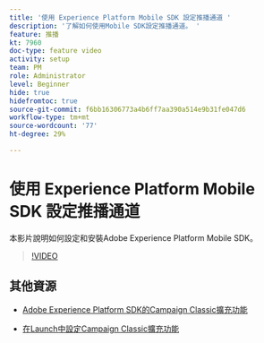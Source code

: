 ```yaml
---
title: '使用 Experience Platform Mobile SDK 設定推播通道 '
description: '了解如何使用Mobile SDK設定推播通道。 '
feature: 推播
kt: 7960
doc-type: feature video
activity: setup
team: PM
role: Administrator
level: Beginner
hide: true
hidefromtoc: true
source-git-commit: f6bb16306773a4b6ff7aa390a514e9b31fe047d6
workflow-type: tm+mt
source-wordcount: '77'
ht-degree: 29%

---
```



# 使用 Experience Platform Mobile SDK 設定推播通道

本影片說明如何設定和安裝Adobe Experience Platform Mobile SDK。

>[!VIDEO](https://video.tv.adobe.com/v/27699?quality=12)


## 其他資源

* [Adobe Experience Platform SDK的Campaign Classic擴充功能](https://helpx-internal.corp.adobe.com/content/help/en/campaign/kb/acc-aep-extension.html)

* [在Launch中設定Campaign Classic擴充功能](https://aep-sdks.gitbook.io/docs/using-mobile-extensions/adobe-campaignclassic)
